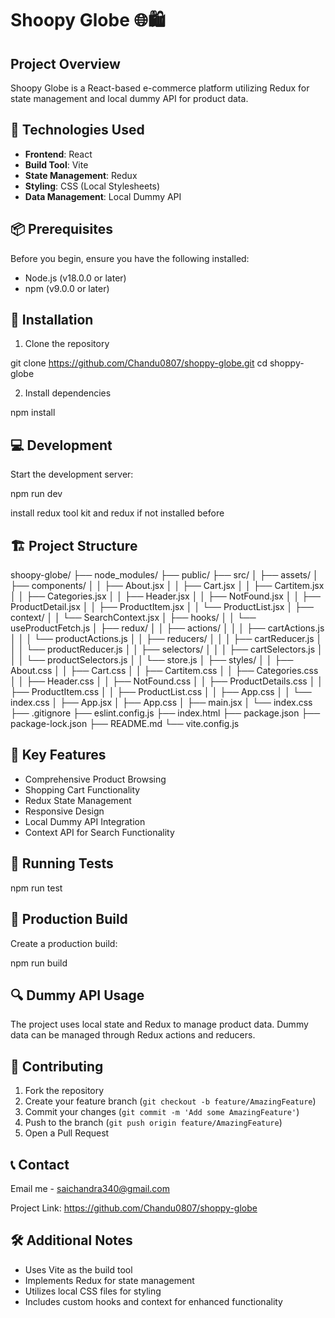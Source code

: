 # Shoopy Globe 🌐🛍️

## Project Overview

Shoopy Globe is a React-based e-commerce platform utilizing Redux for state management and local dummy API for product data.

## 🚀 Technologies Used

- **Frontend**: React
- **Build Tool**: Vite
- **State Management**: Redux
- **Styling**: CSS (Local Stylesheets)
- **Data Management**: Local Dummy API

## 📦 Prerequisites

Before you begin, ensure you have the following installed:
- Node.js (v18.0.0 or later)
- npm (v9.0.0 or later)

## 🔧 Installation

1. Clone the repository

git clone https://github.com/Chandu0807/shoppy-globe.git
cd shoppy-globe


2. Install dependencies

npm install


## 💻 Development

Start the development server:

npm run dev


install redux tool kit and redux if not installed before 

## 🏗️ Project Structure


shoopy-globe/
├── node_modules/
├── public/
├── src/
│   ├── assets/
│   ├── components/
│   │   ├── About.jsx
│   │   ├── Cart.jsx
│   │   ├── Cartitem.jsx
│   │   ├── Categories.jsx
│   │   ├── Header.jsx
│   │   ├── NotFound.jsx
│   │   ├── ProductDetail.jsx
│   │   ├── ProductItem.jsx
│   │   └── ProductList.jsx
│   ├── context/
│   │   └── SearchContext.jsx
│   ├── hooks/
│   │   └── useProductFetch.js
│   ├── redux/
│   │   ├── actions/
│   │   │   ├── cartActions.js
│   │   │   └── productActions.js
│   │   ├── reducers/
│   │   │   ├── cartReducer.js
│   │   │   └── productReducer.js
│   │   ├── selectors/
│   │   │   ├── cartSelectors.js
│   │   │   └── productSelectors.js
│   │   └── store.js
│   ├── styles/
│   │   ├── About.css
│   │   ├── Cart.css
│   │   ├── Cartitem.css
│   │   ├── Categories.css
│   │   ├── Header.css
│   │   ├── NotFound.css
│   │   ├── ProductDetails.css
│   │   ├── ProductItem.css
│   │   ├── ProductList.css
│   │   ├── App.css
│   │   └── index.css
│   ├── App.jsx
│   ├── App.css
│   ├── main.jsx
│   └── index.css
├── .gitignore
├── eslint.config.js
├── index.html
├── package.json
├── package-lock.json
├── README.md
└── vite.config.js


## 🌟 Key Features

- Comprehensive Product Browsing
- Shopping Cart Functionality
- Redux State Management
- Responsive Design
- Local Dummy API Integration
- Context API for Search Functionality

## 🧪 Running Tests


npm run test


## 🚢 Production Build

Create a production build:

npm run build


## 🔍 Dummy API Usage

The project uses local state and Redux to manage product data. Dummy data can be managed through Redux actions and reducers.

## 🤝 Contributing

1. Fork the repository
2. Create your feature branch (`git checkout -b feature/AmazingFeature`)
3. Commit your changes (`git commit -m 'Add some AmazingFeature'`)
4. Push to the branch (`git push origin feature/AmazingFeature`)
5. Open a Pull Request



## 📞 Contact

Email me - saichandra340@gmail.com

Project Link: https://github.com/Chandu0807/shoppy-globe

## 🛠️ Additional Notes

- Uses Vite as the build tool
- Implements Redux for state management
- Utilizes local CSS files for styling
- Includes custom hooks and context for enhanced functionality



